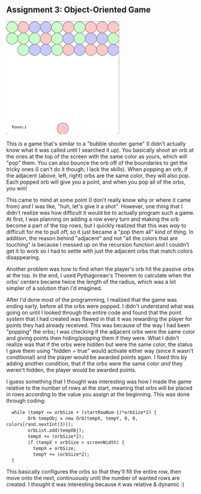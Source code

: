 ## Assignment 3: Object-Oriented Game

![](IM_Assignment3_Screenshot.png)

This is a game that's similar to a "bubble shooter game" (I didn't actually know what it was called until I searched it up).
You basically shoot an orb at the ones at the top of the screen with the same color as yours, which will "pop" them. You can
also bounce the orb off of the boundaries to get the tricky ones (I can't do it though; I lack the skills). When popping an
orb, if the adjacent (above, left, right) orbs are the same color, they will also pop. Each popped orb will give you a point, and when you pop all of the orbs, you win!

This came to mind at some point (I don't really know why or where it came from) and I was like, "huh, let's give it a shot".
However, one thing that I didn't realize was how difficult it would be to actually program such a game. At first, I was
planning on adding a row every turn and making the orb become a part of the top rows, but I quickly realized that this was
*way* to difficult for me to pull off, so it just became a "pop them all" kind of thing. In addition, the reason behind 
"adjacent" and not "all the colors that are touching" is because I messed up on the recursion function and I couldn't get it
to work so I had to settle with just the adjacent orbs that match colors disappearing.

Another problem was how to find when the player's orb hit the passive orbs at the top. In the end, I used Pythagorean's Theorem
to calculate when the orbs' centers became twice the length of the radius, which was a lot simpler of a solution than I'd
imagined.

After I'd done most of the programming, I realized that the game was ending early, before all the orbs were popped. I didn't
understand what was going on until I looked through the entire code and found that the point system that I had created was 
flawed in that it was rewarding the player for points they had already received. This was because of the way I had been 
"popping" the orbs; I was checking if the adjacent orbs were the same color and giving points then hiding/popping them if 
they were. What I didn't realize was that if the orbs were hidden but were the same color, the status I gave them using 
"hidden = true" would activate either way (since it wasn't conditional) and the player would be awarded points again. I 
fixed this by adding another condition, that if the orbs were the same color *and* they weren't hidden, the player would be 
awarded points.

I guess something that I thought was interesting was how I made the game relative to the number of rows at the start, 
meaning that orbs will be placed in rows according to the value you assign at the beginning. This was done through coding:

      while (tempY <= orbSize + (startRowNum-1)*orbSize*2) {
            Orb tempObj = new Orb(tempX, tempY, 0, 0, colors[rand.nextInt(3)]);
            orbList.add(tempObj);
            tempX += (orbSize*2);
            if (tempX + orbSize > screenWidth) {
              tempX = orbSize;
              tempY += (orbSize*2);
      }
      
This basically configures the orbs so that they'll fill the entire row, then move onto the next, continuously until the 
number of wanted rows are created. I thought it was interesting because it was relative & dynamic :)
